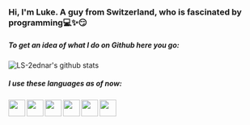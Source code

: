 ### Hi, I'm Luke. A guy from Switzerland, who is fascinated by programming:computer::sparkles::smirk:

##### To get an idea of what I do on Github here you go:
![LS-2ednar's github stats](https://github-readme-stats.vercel.app/api?username=LS-2ednar&hide=issues)


##### I use these languages as of now:
[<img align = "left" width = "33px" src="https://cdn3.iconfinder.com/data/icons/logos-and-brands-adobe/512/267_Python-512.png">](https://github.com/LS-2ednar/PAD2020_GenomicSequence_to_Species_Cluster)
[<img align = "left" width = "33px" src="https://cdn4.iconfinder.com/data/icons/logos-and-brands/512/285_R_Project_logo-512.png">](https://github.com/LS-2ednar/statistics_cheatsheat/tree/main/R)
[<img align = "left" width = "33px" src="https://upload.wikimedia.org/wikipedia/commons/1/18/ISO_C%2B%2B_Logo.svg">](https://github.com/LS-2ednar/OpenFOAM_Programming)
<img align = "left" width = "33px" src="https://upload.wikimedia.org/wikipedia/commons/2/21/Matlab_Logo.png">
<img align = "left" width = "33px" src="https://upload.wikimedia.org/wikipedia/commons/thumb/9/92/LaTeX_logo.svg/1920px-LaTeX_logo.svg.png">
<img align = "left" width = "33px" src="https://upload.wikimedia.org/wikipedia/de/thumb/d/dd/MySQL_logo.svg/1280px-MySQL_logo.svg.png">
</br>

